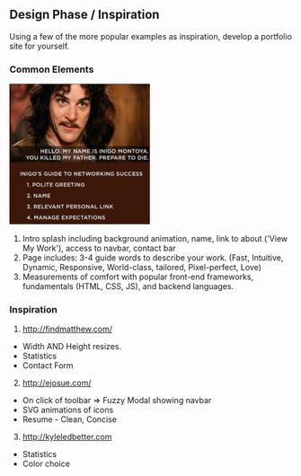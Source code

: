 ## Design Phase / Inspiration
Using a few of the more popular examples as inspiration, develop a portfolio site for yourself.

### Common Elements
<img src="https://github.com/jacobpaine/jacobpaine.github.io/blob/master/images/inigo's%20guide.jpg" width="250px" height="250px" style='float:"right"'>

1. Intro splash including background animation, name, link to about ('View My Work'), access to navbar, contact bar
2. Page includes: 3-4 guide words to describe your work. (Fast, Intuitive, Dynamic, Responsive, World-class, tailored, Pixel-perfect, Love)
3. Measurements of comfort with popular front-end frameworks, fundamentals (HTML, CSS, JS), and backend languages.


### Inspiration
1. http://findmatthew.com/
  * Width AND Height resizes.
  * Statistics
  * Contact Form

2. http://ejosue.com/
  * On click of toolbar => Fuzzy Modal showing navbar
  * SVG animations of icons
  * Resume - Clean, Concise

3. http://kyleledbetter.com
  * Statistics
  * Color choice
